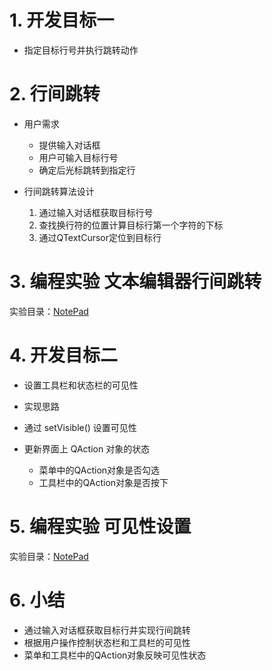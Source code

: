 
# 1. 开发目标一
- 指定目标行号并执行跳转动作

# 2. 行间跳转
- 用户需求
    - 提供输入对话框
    - 用户可输入目标行号
    - 确定后光标跳转到指定行

- 行间跳转算法设计
    1. 通过输入对话框获取目标行号
    2. 查找换行符的位置计算目标行第一个字符的下标
    3. 通过QTextCursor定位到目标行

# 3. 编程实验 文本编辑器行间跳转
实验目录：[NotePad](vx_attachments\049_Text_editor_project_continues_to_develop\NotePad)

# 4. 开发目标二
- 设置工具栏和状态栏的可见性

- 实现思路
- 通过 setVisible() 设置可见性
- 更新界面上 QAction 对象的状态
    - 菜单中的QAction对象是否勾选
    - 工具栏中的QAction对象是否按下

# 5. 编程实验 可见性设置
实验目录：[NotePad](vx_attachments\049_Text_editor_project_continues_to_develop\NotePad)

# 6. 小结
- 通过输入对话框获取目标行并实现行间跳转
- 根据用户操作控制状态栏和工具栏的可见性
- 菜单和工具栏中的QAction对象反映可见性状态